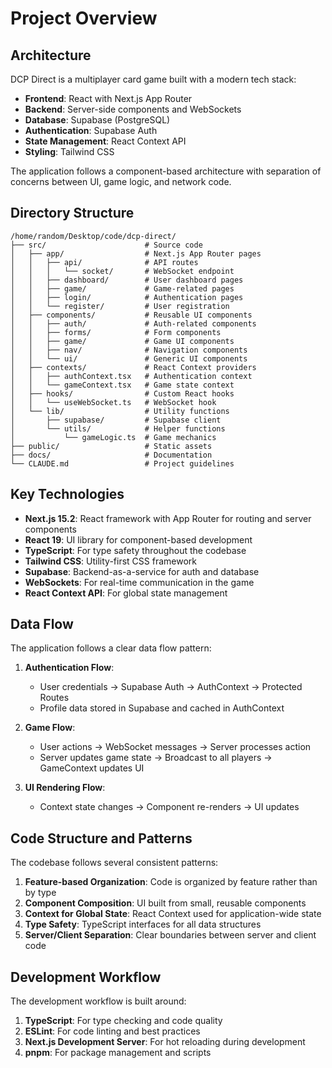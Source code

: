 # Project Overview

## Architecture

DCP Direct is a multiplayer card game built with a modern tech stack:

- **Frontend**: React with Next.js App Router
- **Backend**: Server-side components and WebSockets
- **Database**: Supabase (PostgreSQL)
- **Authentication**: Supabase Auth
- **State Management**: React Context API
- **Styling**: Tailwind CSS

The application follows a component-based architecture with separation of concerns between UI, game logic, and network code.

## Directory Structure

```
/home/random/Desktop/code/dcp-direct/
├── src/                      # Source code
│   ├── app/                  # Next.js App Router pages
│   │   ├── api/              # API routes
│   │   │   └── socket/       # WebSocket endpoint
│   │   ├── dashboard/        # User dashboard pages
│   │   ├── game/             # Game-related pages
│   │   ├── login/            # Authentication pages
│   │   └── register/         # User registration
│   ├── components/           # Reusable UI components
│   │   ├── auth/             # Auth-related components
│   │   ├── forms/            # Form components
│   │   ├── game/             # Game UI components
│   │   ├── nav/              # Navigation components
│   │   └── ui/               # Generic UI components
│   ├── contexts/             # React Context providers
│   │   ├── authContext.tsx   # Authentication context
│   │   └── gameContext.tsx   # Game state context
│   ├── hooks/                # Custom React hooks
│   │   └── useWebSocket.ts   # WebSocket hook
│   └── lib/                  # Utility functions
│       ├── supabase/         # Supabase client
│       └── utils/            # Helper functions
│           └── gameLogic.ts  # Game mechanics
├── public/                   # Static assets
├── docs/                     # Documentation
└── CLAUDE.md                 # Project guidelines
```

## Key Technologies

- **Next.js 15.2**: React framework with App Router for routing and server components
- **React 19**: UI library for component-based development
- **TypeScript**: For type safety throughout the codebase
- **Tailwind CSS**: Utility-first CSS framework
- **Supabase**: Backend-as-a-service for auth and database
- **WebSockets**: For real-time communication in the game
- **React Context API**: For global state management

## Data Flow

The application follows a clear data flow pattern:

1. **Authentication Flow**:
   - User credentials -> Supabase Auth -> AuthContext -> Protected Routes
   - Profile data stored in Supabase and cached in AuthContext

2. **Game Flow**:
   - User actions -> WebSocket messages -> Server processes action
   - Server updates game state -> Broadcast to all players -> GameContext updates UI

3. **UI Rendering Flow**:
   - Context state changes -> Component re-renders -> UI updates

## Code Structure and Patterns

The codebase follows several consistent patterns:

1. **Feature-based Organization**: Code is organized by feature rather than by type
2. **Component Composition**: UI built from small, reusable components
3. **Context for Global State**: React Context used for application-wide state
4. **Type Safety**: TypeScript interfaces for all data structures
5. **Server/Client Separation**: Clear boundaries between server and client code

## Development Workflow

The development workflow is built around:

1. **TypeScript**: For type checking and code quality
2. **ESLint**: For code linting and best practices
3. **Next.js Development Server**: For hot reloading during development
4. **pnpm**: For package management and scripts